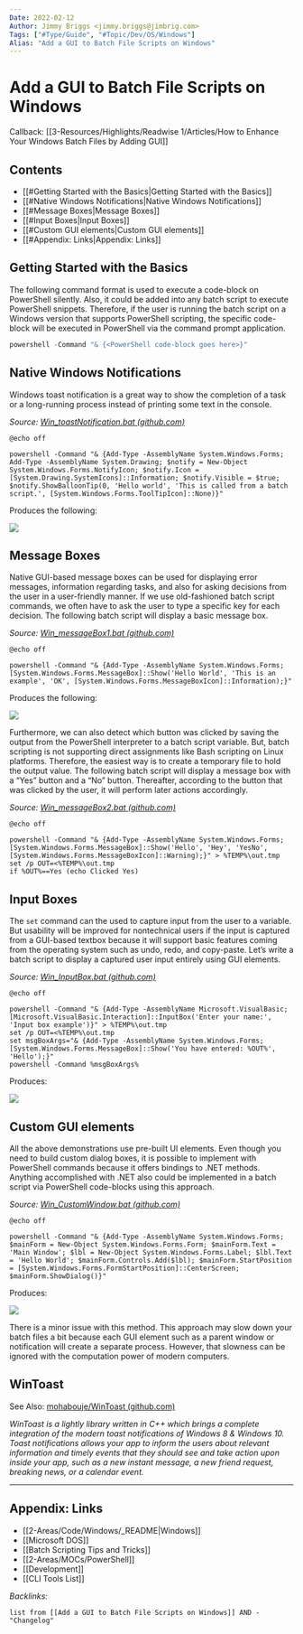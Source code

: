 ```yaml
---
Date: 2022-02-12
Author: Jimmy Briggs <jimmy.briggs@jimbrig.com>
Tags: ["#Type/Guide", "#Topic/Dev/OS/Windows"]
Alias: "Add a GUI to Batch File Scripts on Windows"
---
```


# Add a GUI to Batch File Scripts on Windows

Callback: [[3-Resources/Highlights/Readwise 1/Articles/How to Enhance Your Windows Batch Files by Adding GUI]]

## Contents

- [[#Getting Started with the Basics|Getting Started with the Basics]]
- [[#Native Windows Notifications|Native Windows Notifications]]
- [[#Message Boxes|Message Boxes]]
- [[#Input Boxes|Input Boxes]]
- [[#Custom GUI elements|Custom GUI elements]]
- [[#Appendix: Links|Appendix: Links]]


## Getting Started with the Basics

The following command format is used to execute a code-block on PowerShell silently. Also, it could be added into any batch script to execute PowerShell snippets. Therefore, if the user is running the batch script on a Windows version that supports PowerShell scripting, the specific code-block will be executed in PowerShell via the command prompt application.

```powershell
powershell -Command "& {<PowerShell code-block goes here>}"
```

## Native Windows Notifications

Windows toast notification is a great way to show the completion of a task or a long-running process instead of printing some text in the console.

*Source: [Win_toastNotification.bat (github.com)](https://gist.github.com/shalithasuranga/4dce626ceb04e7bfc56b20eb0405e32f/)*

```batch
@echo off 

powershell -Command "& {Add-Type -AssemblyName System.Windows.Forms; Add-Type -AssemblyName System.Drawing; $notify = New-Object System.Windows.Forms.NotifyIcon; $notify.Icon = [System.Drawing.SystemIcons]::Information; $notify.Visible = $true; $notify.ShowBalloonTip(0, 'Hello world', 'This is called from a batch script.', [System.Windows.Forms.ToolTipIcon]::None)}"
```

Produces the following:

![](https://i.imgur.com/VjkbjcX.png)

## Message Boxes

Native GUI-based message boxes can be used for displaying error messages, information regarding tasks, and also for asking decisions from the user in a user-friendly manner. If we use old-fashioned batch script commands, we often have to ask the user to type a specific key for each decision. The following batch script will display a basic message box.

*Source: [Win_messageBox1.bat (github.com)](https://gist.github.com/shalithasuranga/440a5fcd4dfafe0e33b2e5f2d563503a/)*

```batch
@echo off 

powershell -Command "& {Add-Type -AssemblyName System.Windows.Forms; [System.Windows.Forms.MessageBox]::Show('Hello World', 'This is an example', 'OK', [System.Windows.Forms.MessageBoxIcon]::Information);}"
```

Produces the following:

![](https://i.imgur.com/i4uLVBl.png)

Furthermore, we can also detect which button was clicked by saving the output from the PowerShell interpreter to a batch script variable. But, batch scripting is not supporting direct assignments like Bash scripting on Linux platforms. Therefore, the easiest way is to create a temporary file to hold the output value. The following batch script will display a message box with a “Yes” button and a “No” button. Thereafter, according to the button that was clicked by the user, it will perform later actions accordingly.

*Source: [Win_messageBox2.bat (github.com)](https://gist.github.com/shalithasuranga/aa5fc661dda192015cfeb26d02807cf6/)*

```batch
@echo off

powershell -Command "& {Add-Type -AssemblyName System.Windows.Forms; [System.Windows.Forms.MessageBox]::Show('Hello', 'Hey', 'YesNo', [System.Windows.Forms.MessageBoxIcon]::Warning);}" > %TEMP%\out.tmp
set /p OUT=<%TEMP%\out.tmp
if %OUT%==Yes (echo Clicked Yes)
```

## Input Boxes

The `set` command can the used to capture input from the user to a variable. But usability will be improved for nontechnical users if the input is captured from a GUI-based textbox because it will support basic features coming from the operating system such as undo, redo, and copy-paste. Let’s write a batch script to display a captured user input entirely using GUI elements.

*Source: [Win_InputBox.bat (github.com)](https://gist.github.com/shalithasuranga/6b0a3b9b5b1b7bb992fcd003e2db0e95/)*

```batch
@echo off 

powershell -Command "& {Add-Type -AssemblyName Microsoft.VisualBasic; [Microsoft.VisualBasic.Interaction]::InputBox('Enter your name:', 'Input box example')}" > %TEMP%\out.tmp
set /p OUT=<%TEMP%\out.tmp
set msgBoxArgs="& {Add-Type -AssemblyName System.Windows.Forms; [System.Windows.Forms.MessageBox]::Show('You have entered: %OUT%', 'Hello');}"
powershell -Command %msgBoxArgs%
```

Produces:

![](https://i.imgur.com/zXmN78e.png)

## Custom GUI elements

All the above demonstrations use pre-built UI elements. Even though you need to build custom dialog boxes, it is possible to implement with PowerShell commands because it offers bindings to .NET methods. Anything accomplished with .NET also could be implemented in a batch script via PowerShell code-blocks using this approach. 

*Source: [Win_CustomWindow.bat (github.com)](https://gist.github.com/shalithasuranga/8e974c226e3f494addc2a7e559f68689/)*

```batch
@echo off 

powershell -Command "& {Add-Type -AssemblyName System.Windows.Forms; $mainForm = New-Object System.Windows.Forms.Form; $mainForm.Text = 'Main Window'; $lbl = New-Object System.Windows.Forms.Label; $lbl.Text = 'Hello World'; $mainForm.Controls.Add($lbl); $mainForm.StartPosition = [System.Windows.Forms.FormStartPosition]::CenterScreen; $mainForm.ShowDialog()}"
```

Produces:

![](https://i.imgur.com/ERRAw85.png)

There is a minor issue with this method. This approach may slow down your batch files a bit because each GUI element such as a parent window or notification will create a separate process. However, that slowness can be ignored with the computation power of modern computers.

## WinToast

See Also: [mohabouje/WinToast (github.com)](https://github.com/mohabouje/WinToast)

*WinToast is a lightly library written in C++ which brings a complete integration of the modern toast notifications of Windows 8 & Windows 10. Toast notifications allows your app to inform the users about relevant information and timely events that they should see and take action upon inside your app, such as a new instant message, a new friend request, breaking news, or a calendar event.*

***

## Appendix: Links

- [[2-Areas/Code/Windows/_README|Windows]]
- [[Microsoft DOS]]
- [[Batch Scripting Tips and Tricks]]
- [[2-Areas/MOCs/PowerShell]]
- [[Development]]
- [[CLI Tools List]]

*Backlinks:*

```dataview
list from [[Add a GUI to Batch File Scripts on Windows]] AND -"Changelog"
```
